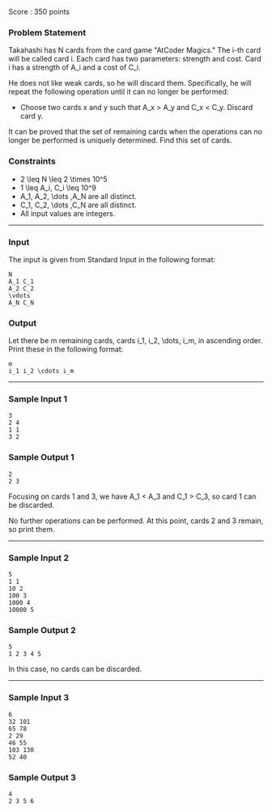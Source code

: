 Score : 350 points

### Problem Statement

Takahashi has N cards from the card game "AtCoder Magics." The i-th card will be called card i. Each card has two parameters: strength and cost. Card i has a strength of A\_i and a cost of C\_i.

He does not like weak cards, so he will discard them. Specifically, he will repeat the following operation until it can no longer be performed:

* Choose two cards x and y such that A\_x > A\_y and C\_x < C\_y. Discard card y.

It can be proved that the set of remaining cards when the operations can no longer be performed is uniquely determined. Find this set of cards.

### Constraints

* 2 \leq N \leq 2 \times 10^5
* 1 \leq A\_i, C\_i \leq 10^9
* A\_1, A\_2, \dots ,A\_N are all distinct.
* C\_1, C\_2, \dots ,C\_N are all distinct.
* All input values are integers.

---

### Input

The input is given from Standard Input in the following format:

```
N
A_1 C_1
A_2 C_2
\vdots
A_N C_N
```

### Output

Let there be m remaining cards, cards i\_1, i\_2, \dots, i\_m, in ascending order. Print these in the following format:

```
m
i_1 i_2 \cdots i_m
```

---

### Sample Input 1

```
3
2 4
1 1
3 2
```

### Sample Output 1

```
2
2 3
```

Focusing on cards 1 and 3, we have A\_1 < A\_3 and C\_1 > C\_3, so card 1 can be discarded.

No further operations can be performed. At this point, cards 2 and 3 remain, so print them.

---

### Sample Input 2

```
5
1 1
10 2
100 3
1000 4
10000 5
```

### Sample Output 2

```
5
1 2 3 4 5
```

In this case, no cards can be discarded.

---

### Sample Input 3

```
6
32 101
65 78
2 29
46 55
103 130
52 40
```

### Sample Output 3

```
4
2 3 5 6
```